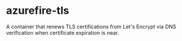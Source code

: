# azurefire-tls

A container that renews TLS certifications from Let's Encrypt via DNS verification when certificate expiration is near.
